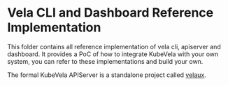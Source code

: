 # Vela CLI and Dashboard Reference Implementation

This folder contains all reference implementation of vela cli, apiserver and dashboard.
It provides a PoC of how to integrate KubeVela with your own system,
you can refer to these implementations and build your own.

The formal KubeVela APIServer is a standalone project called [velaux](https://github.com/kubevela/velaux).
